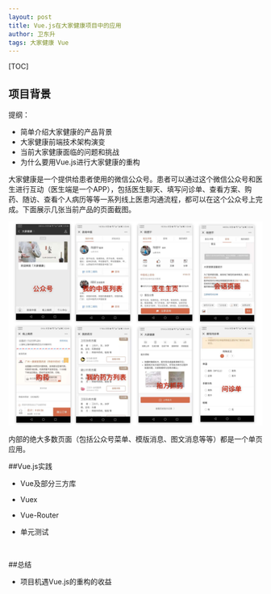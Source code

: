 ```yaml
---
layout: post 
title: Vue.js在大家健康项目中的应用
author: 卫东升
tags: 大家健康 Vue
---
```



[TOC]

## 项目背景

提纲：

* 简单介绍大家健康的产品背景
* 大家健康前端技术架构演变
* 当前大家健康面临的问题和挑战
* 为什么要用Vue.js进行大家健康的重构

大家健康是一个提供给患者使用的微信公众号。患者可以通过这个微信公众号和医生进行互动（医生端是一个APP），包括医生聊天、填写问诊单、查看方案、购药、随访、查看个人病历等等一系列线上医患沟通流程，都可以在这个公众号上完成。下面展示几张当前产品的页面截图。

![大家健康部分页面展示](/img/201811/djjk-intro.jpg)

内部的绝大多数页面（包括公众号菜单、模版消息、图文消息等等）都是一个单页应用。

##Vue.js实践

* Vue及部分三方库

* Vuex

* Vue-Router

* 单元测试

  ​

##总结 

* 项目机遇Vue.js的重构的收益

  ​
